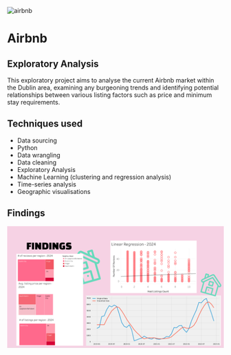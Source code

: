 ![airbnb](/assets/airbnb/airbnbheader.jpg)
# Airbnb 
## Exploratory Analysis

This exploratory project aims to  analyse the current Airbnb market within the Dublin area, examining any burgeoning trends and identifying potential relationships between various listing factors such as price and minimum stay requirements.

## Techniques used
- Data sourcing
- Python
- Data wrangling
- Data cleaning
- Exploratory Analysis
- Machine Learning (clustering and regression analysis)
- Time-series analysis 
- Geographic visualisations

## Findings
![findings](/assets/airbnb/airbnbfindings.png)
